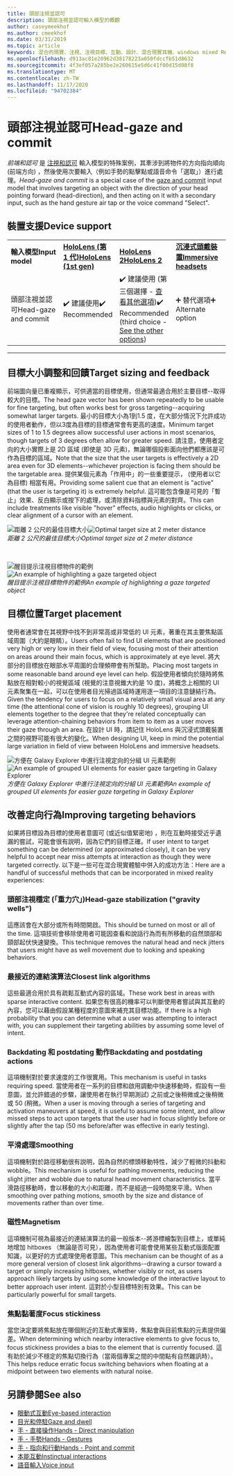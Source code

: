 ```yaml
---
title: 頭部注視並認可
description: 頭部注視並認可輸入模型的概觀
author: caseymeekhof
ms.author: cmeekhof
ms.date: 03/31/2019
ms.topic: article
keywords: 混合的現實、注視、注視目標、互動、設計、混合現實耳機、windows mixed Reality 耳機、虛擬實境耳機、HoloLens、MRTK、混合現實工具組、目標、焦點、平滑
ms.openlocfilehash: d913ac81e20962d38178223a050fdccfb51d8632
ms.sourcegitcommit: 4f3ef057a285be2e260615e5d6c41f00d15d08f8
ms.translationtype: MT
ms.contentlocale: zh-TW
ms.lasthandoff: 11/17/2020
ms.locfileid: "94702384"
---
```

# <a name="head-gaze-and-commit"></a><span data-ttu-id="34289-104">頭部注視並認可</span><span class="sxs-lookup"><span data-stu-id="34289-104">Head-gaze and commit</span></span>
<span data-ttu-id="34289-105">_前端和認可_ 是 [注視和認可](gaze-and-commit.md) 輸入模型的特殊案例，其牽涉到將物件的方向指向順向 (前端方向) ，然後使用次要輸入（例如手勢的點擊點或語音命令「選取」）進行處理。</span><span class="sxs-lookup"><span data-stu-id="34289-105">_Head-gaze and commit_ is a special case of the [gaze and commit](gaze-and-commit.md) input model that involves targeting an object with the direction of your head pointing forward (head-direction), and then acting on it with a secondary input, such as the hand gesture air tap or the voice command "Select".</span></span> 

## <a name="device-support"></a><span data-ttu-id="34289-106">裝置支援</span><span class="sxs-lookup"><span data-stu-id="34289-106">Device support</span></span>

<table>
    <colgroup>
    <col width="25%" />
    <col width="25%" />
    <col width="25%" />
    <col width="25%" />
    </colgroup>
    <tr>
        <td><span data-ttu-id="34289-107"><strong>輸入模型</strong></span><span class="sxs-lookup"><span data-stu-id="34289-107"><strong>Input model</strong></span></span></td>
        <td><span data-ttu-id="34289-108"><a href="../hololens-hardware-details.md"><strong>HoloLens (第 1 代)</strong></a></span><span class="sxs-lookup"><span data-stu-id="34289-108"><a href="../hololens-hardware-details.md"><strong>HoloLens (1st gen)</strong></a></span></span></td>
        <td><span data-ttu-id="34289-109"><a href="https://docs.microsoft.com/hololens/hololens2-hardware"><strong>HoloLens 2</strong></span><span class="sxs-lookup"><span data-stu-id="34289-109"><a href="https://docs.microsoft.com/hololens/hololens2-hardware"><strong>HoloLens 2</strong></span></span></td>
        <td><span data-ttu-id="34289-110"><a href="../discover/immersive-headset-hardware-details.md"><strong>沉浸式頭戴裝置</strong></a></span><span class="sxs-lookup"><span data-stu-id="34289-110"><a href="../discover/immersive-headset-hardware-details.md"><strong>Immersive headsets</strong></a></span></span></td>
    </tr>
     <tr>
        <td><span data-ttu-id="34289-111">頭部注視並認可</span><span class="sxs-lookup"><span data-stu-id="34289-111">Head-gaze and commit</span></span></td>
        <td><span data-ttu-id="34289-112">✔️ 建議使用</span><span class="sxs-lookup"><span data-stu-id="34289-112">✔️ Recommended</span></span></td>
        <td><span data-ttu-id="34289-113">✔️ 建議使用 (第三個選擇 - <a href="interaction-fundamentals.md">查看其他選項</a>)</span><span class="sxs-lookup"><span data-stu-id="34289-113">✔️ Recommended (third choice - <a href="interaction-fundamentals.md">See the other options</a>)</span></span></td>
        <td><span data-ttu-id="34289-114">➕ 替代選項</span><span class="sxs-lookup"><span data-stu-id="34289-114">➕ Alternate option</span></span></td>
    </tr>
</table>

---

## <a name="target-sizing-and-feedback"></a><span data-ttu-id="34289-115">目標大小調整和回饋</span><span class="sxs-lookup"><span data-stu-id="34289-115">Target sizing and feedback</span></span>
<span data-ttu-id="34289-116">前端圖向量已重複顯示，可供適當的目標使用，但通常最適合用於主要目標--取得較大的目標。</span><span class="sxs-lookup"><span data-stu-id="34289-116">The head gaze vector has been shown repeatedly to be usable for fine targeting, but often works best for gross targeting--acquiring somewhat larger targets.</span></span> <span data-ttu-id="34289-117">最小的目標大小為1到1.5 度，在大部分情況下允許成功的使用者動作，但以3度為目標的目標通常會有更高的速度。</span><span class="sxs-lookup"><span data-stu-id="34289-117">Minimum target sizes of 1 to 1.5 degrees allow successful user actions in most scenarios, though targets of 3 degrees often allow for greater speed.</span></span> <span data-ttu-id="34289-118">請注意，使用者定向的大小實際上是 2D 區域 (即使是 3D 元素)，無論哪個投影面向他們都應該是可作為目標的區域。</span><span class="sxs-lookup"><span data-stu-id="34289-118">Note that the size that the user targets is effectively a 2D area even for 3D elements--whichever projection is facing them should be the targetable area.</span></span> <span data-ttu-id="34289-119">提供某個元素為「作用中」的一些重要提示， (使用者以它為目標) 相當有用。</span><span class="sxs-lookup"><span data-stu-id="34289-119">Providing some salient cue that an element is "active" (that the user is targeting it) is extremely helpful.</span></span> <span data-ttu-id="34289-120">這可能包含像是可見的「暫止」效果、反白顯示或按下的處理，或清除資料指標與元素的對齊。</span><span class="sxs-lookup"><span data-stu-id="34289-120">This can include treatments like visible "hover" effects, audio highlights or clicks, or clear alignment of a cursor with an element.</span></span>

<span data-ttu-id="34289-121">![距離 2 公尺的最佳目標大小](images/gazetargeting-size-1000px.jpg)</span><span class="sxs-lookup"><span data-stu-id="34289-121">![Optimal target size at 2 meter distance](images/gazetargeting-size-1000px.jpg)</span></span><br>
<span data-ttu-id="34289-122">*距離 2 公尺的最佳目標大小*</span><span class="sxs-lookup"><span data-stu-id="34289-122">*Optimal target size at 2 meter distance*</span></span>

<br>

<span data-ttu-id="34289-123">![醒目提示注視目標物件的範例](images/gazetargeting-highlighting-940px.jpg)</span><span class="sxs-lookup"><span data-stu-id="34289-123">![An example of highlighting a gaze targeted object](images/gazetargeting-highlighting-940px.jpg)</span></span><br>
<span data-ttu-id="34289-124">*醒目提示注視目標物件的範例*</span><span class="sxs-lookup"><span data-stu-id="34289-124">*An example of highlighting a gaze targeted object*</span></span>

## <a name="target-placement"></a><span data-ttu-id="34289-125">目標位置</span><span class="sxs-lookup"><span data-stu-id="34289-125">Target placement</span></span>
<span data-ttu-id="34289-126">使用者通常會在其視野中找不到非常高或非常低的 UI 元素，著重在其主要焦點區域周圍（大約是眼睛）。</span><span class="sxs-lookup"><span data-stu-id="34289-126">Users often fail to find UI elements that are positioned very high or very low in their field of view, focusing most of their attention on areas around their main focus, which is approximately at eye level.</span></span> <span data-ttu-id="34289-127">將大部分的目標放在眼部水平周圍的合理頻帶會有所幫助。</span><span class="sxs-lookup"><span data-stu-id="34289-127">Placing most targets in some reasonable band around eye level can help.</span></span> <span data-ttu-id="34289-128">假設使用者傾向於隨時將焦點放在相對較小的視覺區域 (視覺的注意視錐大約是 10 度)，將概念上相關的 UI 元素聚集在一起，可以在使用者目光掃過區域時運用逐一項目的注意鏈結行為。</span><span class="sxs-lookup"><span data-stu-id="34289-128">Given the tendency for users to focus on a relatively small visual area at any time (the attentional cone of vision is roughly 10 degrees), grouping UI elements together to the degree that they're related conceptually can leverage attention-chaining behaviors from item to item as a user moves their gaze through an area.</span></span> <span data-ttu-id="34289-129">在設計 UI 時，請記住 HoloLens 與沉浸式頭戴裝置之間的視野可能有很大的變化。</span><span class="sxs-lookup"><span data-stu-id="34289-129">When designing UI, keep in mind the potential large variation in field of view between HoloLens and immersive headsets.</span></span>

<span data-ttu-id="34289-130">![方便在 Galaxy Explorer 中進行注視定向的分組 UI 元素範例](images/gazetargeting-grouping-1000px.jpg)</span><span class="sxs-lookup"><span data-stu-id="34289-130">![An example of grouped UI elements for easier gaze targeting in Galaxy Explorer](images/gazetargeting-grouping-1000px.jpg)</span></span><br>
<span data-ttu-id="34289-131">*方便在 Galaxy Explorer 中進行注視定向的分組 UI 元素範例*</span><span class="sxs-lookup"><span data-stu-id="34289-131">*An example of grouped UI elements for easier gaze targeting in Galaxy Explorer*</span></span>

## <a name="improving-targeting-behaviors"></a><span data-ttu-id="34289-132">改善定向行為</span><span class="sxs-lookup"><span data-stu-id="34289-132">Improving targeting behaviors</span></span>
<span data-ttu-id="34289-133">如果將目標設為目標的使用者意圖可 (或近似值緊密地) ，則在互動時接受近乎遺漏的嘗試，可能會很有説明，因為它們的目標正確。</span><span class="sxs-lookup"><span data-stu-id="34289-133">If user intent to target something can be determined (or approximated closely), it can be very helpful to accept near miss attempts at interaction as though they were targeted correctly.</span></span> <span data-ttu-id="34289-134">以下是一些可在混合現實體驗中併入的成功方法：</span><span class="sxs-lookup"><span data-stu-id="34289-134">Here are a handful of successful methods that can be incorporated in mixed reality experiences:</span></span>

### <a name="head-gaze-stabilization-gravity-wells"></a><span data-ttu-id="34289-135">頭部注視穩定 (「重力穴」)</span><span class="sxs-lookup"><span data-stu-id="34289-135">Head-gaze stabilization ("gravity wells")</span></span>
<span data-ttu-id="34289-136">這應該會在大部分或所有時間開啟。</span><span class="sxs-lookup"><span data-stu-id="34289-136">This should be turned on most or all of the time.</span></span> <span data-ttu-id="34289-137">這項技術會移除使用者可能因查看和說話行為而有所移動的自然頭部和頸部起伏快速變換。</span><span class="sxs-lookup"><span data-stu-id="34289-137">This technique removes the natural head and neck jitters that users might have as well movement due to looking and speaking behaviors.</span></span>

### <a name="closest-link-algorithms"></a><span data-ttu-id="34289-138">最接近的連結演算法</span><span class="sxs-lookup"><span data-stu-id="34289-138">Closest link algorithms</span></span>
<span data-ttu-id="34289-139">這些最適合用於具有疏鬆互動式內容的區域。</span><span class="sxs-lookup"><span data-stu-id="34289-139">These work best in areas with sparse interactive content.</span></span> <span data-ttu-id="34289-140">如果您有很高的機率可以判斷使用者嘗試與其互動的內容，您可以藉由假設某種程度的意圖來補充其目標功能。</span><span class="sxs-lookup"><span data-stu-id="34289-140">If there is a high probability that you can determine what a user was attempting to interact with, you can supplement their targeting abilities by assuming some level of intent.</span></span>

### <a name="backdating-and-postdating-actions"></a><span data-ttu-id="34289-141">Backdating 和 postdating 動作</span><span class="sxs-lookup"><span data-stu-id="34289-141">Backdating and postdating actions</span></span>
<span data-ttu-id="34289-142">這項機制對於要求速度的工作很實用。</span><span class="sxs-lookup"><span data-stu-id="34289-142">This mechanism is useful in tasks requiring speed.</span></span> <span data-ttu-id="34289-143">當使用者在一系列的目標和啟用調動中快速移動時，假設有一些意圖，並允許錯過的步驟，讓使用者在執行早期測試) 之前或之後稍微或之後稍微或 50 (稍微。</span><span class="sxs-lookup"><span data-stu-id="34289-143">When a user is moving through a series of targeting and activation maneuvers at speed, it is useful to assume some intent, and allow missed steps to act upon targets that the user had in focus slightly before or slightly after the tap (50 ms before/after was effective in early testing).</span></span>

### <a name="smoothing"></a><span data-ttu-id="34289-144">平滑處理</span><span class="sxs-lookup"><span data-stu-id="34289-144">Smoothing</span></span>
<span data-ttu-id="34289-145">這項機制對於路徑移動很有説明，因為自然的標頭移動特性，減少了輕微的抖動和 wobble。</span><span class="sxs-lookup"><span data-stu-id="34289-145">This mechanism is useful for pathing movements, reducing the slight jitter and wobble due to natural head movement characteristics.</span></span> <span data-ttu-id="34289-146">當平滑路徑移動時，會以移動的大小和距離，而不是經過一段時間來平滑。</span><span class="sxs-lookup"><span data-stu-id="34289-146">When smoothing over pathing motions, smooth by the size and distance of movements rather than over time.</span></span>

### <a name="magnetism"></a><span data-ttu-id="34289-147">磁性</span><span class="sxs-lookup"><span data-stu-id="34289-147">Magnetism</span></span>
<span data-ttu-id="34289-148">這項機制可視為最接近的連結演算法的最一般版本--將游標繪製到目標上，或單純地增加 hitboxes （無論是否可見），因為使用者可能會使用某些互動式版面配置知識，以更好的方式處理使用者意圖。</span><span class="sxs-lookup"><span data-stu-id="34289-148">This mechanism can be thought of as a more general version of closest link algorithms--drawing a cursor toward a target or simply increasing hitboxes, whether visibly or not, as users approach likely targets by using some knowledge of the interactive layout to better approach user intent.</span></span> <span data-ttu-id="34289-149">這對於小型目標特別有效果。</span><span class="sxs-lookup"><span data-stu-id="34289-149">This can be particularly powerful for small targets.</span></span>

### <a name="focus-stickiness"></a><span data-ttu-id="34289-150">焦點黏著度</span><span class="sxs-lookup"><span data-stu-id="34289-150">Focus stickiness</span></span>
<span data-ttu-id="34289-151">當您決定要將焦點放在哪個附近的互動式專案時，焦點會與目前焦點的元素提供偏差。</span><span class="sxs-lookup"><span data-stu-id="34289-151">When determining which nearby interactive elements to give focus to, focus stickiness provides a bias to the element that is currently focused.</span></span> <span data-ttu-id="34289-152">這有助於減少不穩定的焦點切換行為（當兩個專案之間的中間點有自然雜訊時）。</span><span class="sxs-lookup"><span data-stu-id="34289-152">This helps reduce erratic focus switching behaviors when floating at a midpoint between two elements with natural noise.</span></span>


## <a name="see-also"></a><span data-ttu-id="34289-153">另請參閱</span><span class="sxs-lookup"><span data-stu-id="34289-153">See also</span></span>
* [<span data-ttu-id="34289-154">眼動式互動</span><span class="sxs-lookup"><span data-stu-id="34289-154">Eye-based interaction</span></span>](eye-gaze-interaction.md)
* [<span data-ttu-id="34289-155">目光和停駐</span><span class="sxs-lookup"><span data-stu-id="34289-155">Gaze and dwell</span></span>](gaze-and-dwell.md)
* [<span data-ttu-id="34289-156">手 - 直接操作</span><span class="sxs-lookup"><span data-stu-id="34289-156">Hands - Direct manipulation</span></span>](direct-manipulation.md)
* [<span data-ttu-id="34289-157">手 - 手勢</span><span class="sxs-lookup"><span data-stu-id="34289-157">Hands - Gestures</span></span>](gaze-and-commit.md#composite-gestures)
* [<span data-ttu-id="34289-158">手 - 指向和行動</span><span class="sxs-lookup"><span data-stu-id="34289-158">Hands - Point and commit</span></span>](point-and-commit.md)
* [<span data-ttu-id="34289-159">本能互動</span><span class="sxs-lookup"><span data-stu-id="34289-159">Instinctual interactions</span></span>](interaction-fundamentals.md)
* [<span data-ttu-id="34289-160">語音輸入</span><span class="sxs-lookup"><span data-stu-id="34289-160">Voice input</span></span>](voice-input.md)



